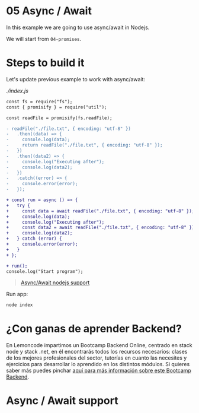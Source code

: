 # 05 Async / Await

In this example we are going to use async/await in Nodejs.

We will start from `04-promises`.

# Steps to build it

Let's update previous example to work with async/await:

_./index.js_

```diff
const fs = require("fs");
const { promisify } = require("util");

const readFile = promisify(fs.readFile);

- readFile("./file.txt", { encoding: "utf-8" })
-   .then((data) => {
-     console.log(data);
-     return readFile("./file.txt", { encoding: "utf-8" });
-   })
-   .then((data2) => {
-     console.log("Executing after");
-     console.log(data2);
-   })
-   .catch((error) => {
-     console.error(error);
-   });

+ const run = async () => {
+   try {
+     const data = await readFile("./file.txt", { encoding: "utf-8" });
+     console.log(data);
+     console.log("Executing after");
+     const data2 = await readFile("./file.txt", { encoding: "utf-8" });
+     console.log(data2);
+   } catch (error) {
+     console.error(error);
+   }
+ };

+ run();
console.log("Start program");

```

> [Async/Await nodejs support](https://developer.mozilla.org/en-US/docs/Web/JavaScript/Reference/Statements/async_function)

Run app:

```bash
node index

```


# ¿Con ganas de aprender Backend?

En Lemoncode impartimos un Bootcamp Backend Online, centrado en stack node y stack .net, en él encontrarás todos los recursos necesarios: clases de los mejores profesionales del sector, tutorías en cuanto las necesites y ejercicios para desarrollar lo aprendido en los distintos módulos. Si quieres saber más puedes pinchar [aquí para más información sobre este Bootcamp Backend](https://lemoncode.net/bootcamp-backend#bootcamp-backend/banner).


# Async / Await support



